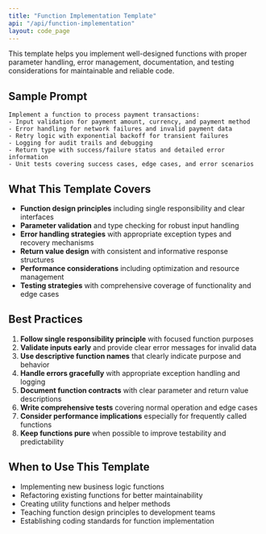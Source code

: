 ```yaml
---
title: "Function Implementation Template"
api: "/api/function-implementation"
layout: code_page
---
```


This template helps you implement well-designed functions with proper parameter handling, error management, documentation, and testing considerations for maintainable and reliable code.

## Sample Prompt

```
Implement a function to process payment transactions:
- Input validation for payment amount, currency, and payment method
- Error handling for network failures and invalid payment data
- Retry logic with exponential backoff for transient failures
- Logging for audit trails and debugging
- Return type with success/failure status and detailed error information
- Unit tests covering success cases, edge cases, and error scenarios
```

## What This Template Covers

- **Function design principles** including single responsibility and clear interfaces
- **Parameter validation** and type checking for robust input handling
- **Error handling strategies** with appropriate exception types and recovery mechanisms
- **Return value design** with consistent and informative response structures
- **Performance considerations** including optimization and resource management
- **Testing strategies** with comprehensive coverage of functionality and edge cases

## Best Practices

1. **Follow single responsibility principle** with focused function purposes
2. **Validate inputs early** and provide clear error messages for invalid data
3. **Use descriptive function names** that clearly indicate purpose and behavior
4. **Handle errors gracefully** with appropriate exception handling and logging
5. **Document function contracts** with clear parameter and return value descriptions
6. **Write comprehensive tests** covering normal operation and edge cases
7. **Consider performance implications** especially for frequently called functions
8. **Keep functions pure** when possible to improve testability and predictability

## When to Use This Template

- Implementing new business logic functions
- Refactoring existing functions for better maintainability
- Creating utility functions and helper methods
- Teaching function design principles to development teams
- Establishing coding standards for function implementation
